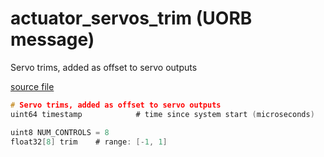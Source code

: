 # actuator_servos_trim (UORB message)

Servo trims, added as offset to servo outputs

[source file](https://github.com/PX4/PX4-Autopilot/blob/release/1.13/msg/actuator_servos_trim.msg)

```c
# Servo trims, added as offset to servo outputs
uint64 timestamp            # time since system start (microseconds)

uint8 NUM_CONTROLS = 8
float32[8] trim    # range: [-1, 1]

```
